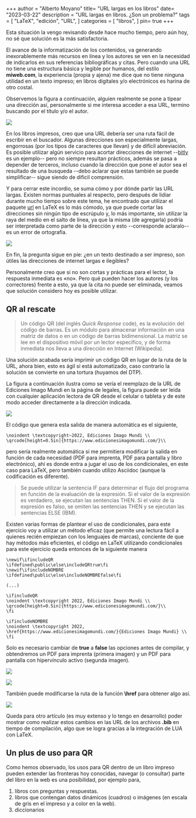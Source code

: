 +++
author = "Alberto Moyano"
title= "URL largas en los libros"
date= "2023-03-22"
description = "URL largas en libros. ¿Son un problema?"
tags = [
    "LaTeX",
    "edición",
    "URL",
]
categories = [
    "libros",
]
pin= true
+++

Esta situación la vengo revisando desde hace mucho tiempo, pero aún hoy, no sé que solución es la más satisfactoria.

<!--more-->

El avance de la informatización de los contenidos, va generando inexorablemente más recursos en línea y los autores se ven en la necesidad de indicarlos en sus referencias bibliográficas y citas. Pero cuando una URL no tiene una estructura básica y legible por humanos, del estilo **miweb.com**, la experiencia (propia y ajena) me dice que no tiene ninguna utilidad en un texto impreso; en libros digitales y/o electrónicos es harina de otro costal.

Observemos la figura a continuación, alguien realmente se pone a tipear una dirección así, personalmente si me interesa acceder a esa URL, termino buscando por el título y/o el autor.

![](https://albertomoyano.github.io/blog-gbtexpublisher/images/url1.png)

En los libros impresos, creo que una URL debería ser una ruta fácil de escribir en el buscador. Algunas direcciones son especialmente largas, engorrosas (por los tipos de caracteres que llevan) y de difícil abreviación. Es posible utilizar algún servicio para acortar direcciones de internet --[bitly](https://bitly.com/) es un ejemplo-- pero no siempre resultan prácticos, además se pasa a depender de terceros, incluso cuando la dirección que pone el autor sea el resultado de una busqueda --debo aclarar que estas también se puede simplificar-- sigue siendo de dificil comprensión.

Y para cerrar este incordio, se suma cómo y por dónde partir las URL largas. Existen normas puntuales al respecto, pero después de lidiar durante mucho tiempo sobre este tema, he encontrado que utilizar el paquete [url](https://ctan.org/pkg/url) en LaTeX es lo más cómodo, ya que puede cortar las direcciones sin ningún tipo de escrúpulo y, lo más importante, sin utilizar la raya del medio en el salto de línea, ya que la misma (de agregarla) podría ser interpretada como parte de la dirección y esto --corresponde aclaralo-- es un error de ortografía.

![](https://albertomoyano.github.io/blog-gbtexpublisher/images/url3.png)

En fin, la pregunta sigue en pie: ¿en un texto destinado a ser impreso, son útiles las direcciones de internet largas e ilegibles?

Personalmente creo que si no son cortas y prácticas para el lector, la respuesta inmediata es «no». Pero qué pueden hacer los autores (y los correctores) frente a esto, ya que la cita no puede ser eliminada, veamos que solución considero hoy es posible utilizar.

## QR al rescate

> Un código QR (del inglés *Quick Response* code), es la evolución del código de barras. Es un módulo para almacenar información en una matriz de datos o en un código de barras bidimensional. La matriz se lee en el dispositivo móvil por un lector específico, y de forma inmediata nos lleva a una dirección en Internet (Wikipedia).

Una solución acabada sería imprimir un código QR en lugar de la ruta de la URL, ahora bien, esto es ágil si está automatizado, caso contrario la solución se convierte en una tortura (huyamos del DTP).

La figura a continuación ilustra como se vería el reemplazo de la URL de Ediciones Imago Mundi en la página de legales, la figura puede ser leída con cualquier aplicación lectora de QR desde el celular o tableta y de este modo acceder directamente a la dirección indicada.

![](https://albertomoyano.github.io/blog-gbtexpublisher/images/qr1.png)

El código que genera esta salida de manera automática es el siguiente,

    \noindent \textcopyright~2022, Ediciones Imago Mundi \\
    \qrcode[height=0.5in]{https://www.edicionesimagomundi.com/}\\

pero sería realmente automática si me permitiera modificar la salida en función de cada necesidad (PDF para imprenta, PDF para pantalla y libro electrónico), ahí es donde entra a jugar el uso de los condicionales, en este caso para LaTeX, pero también cuando utilizo Asciidoc (aunque la codificación es diferente).

> Se puede utilizar la sentencia IF para determinar el flujo del programa en función de la evaluación de la expresión. Si el valor de la expresión es verdadero, se ejecutan las sentencias THEN. Si el valor de la expresión es falso, se omiten las sentencias THEN y se ejecutan las sentencias ELSE (IBM).

Existen varias formas de plantear el uso de condicionales, para este ejercicio voy a utilizar un método eficaz (que permite una lectura fácil a quienes recién empiezan con los lenguajes de marcas), conciente de que hay métodos más eficientes, el código en LaTeX utilizando condicionales para este ejercicio queda entonces de la siguiente manera

    \newif\ifincludeQR
    \ifdefined\public\else\includeQRtrue\fi
    \newif\ifincludeNOMBRE
    \ifdefined\public\else\includeNOMBREfalse\fi

    (...)

    \ifincludeQR
    \noindent \textcopyright 2022, Ediciones Imago Mundi \\
    \qrcode[height=0.5in]{https://www.edicionesimagomundi.com/}\\
    \fi

    \ifincludeNOMBRE
    \noindent \textcopyright 2022, \href{https://www.edicionesimagomundi.com/}{Ediciones Imago Mundi} \\
    \fi

Solo es necesario cambiar de **true** a **false** las opciones antes de compilar, y obtendremos un PDF para imprenta (primera imagen) y un PDF para pantalla con hipervínculo activo (segunda imagen).

![](https://albertomoyano.github.io/blog-gbtexpublisher/images/qr1.png)

![](https://albertomoyano.github.io/blog-gbtexpublisher/images/qr3.png)

También puede modificarse la ruta de la función **\href** para obtener algo así.

![](https://albertomoyano.github.io/blog-gbtexpublisher/images/qr2.png)

Queda para otro artículo (es muy extenso y lo tengo en desarrollo) poder mostrar como realizar estos cambios en las URL de los archivos **.bib** en tiempo de compilación, algo que se logra gracias a la integración de LUA con LaTeX.

## Un plus de uso para QR

Como hemos observado, los usos para QR dentro de un libro impreso pueden extender las fronteras hoy conocidas, navegar (o consultar) parte del libro en la web es una posibilidad, por ejemplo para,

1. libros con preguntas y respuestas.
2. libros que contengan datos dinámicos (cuadros) o imágenes (en escala de gris en el impreso y a color en la web).
3. diccionarios


